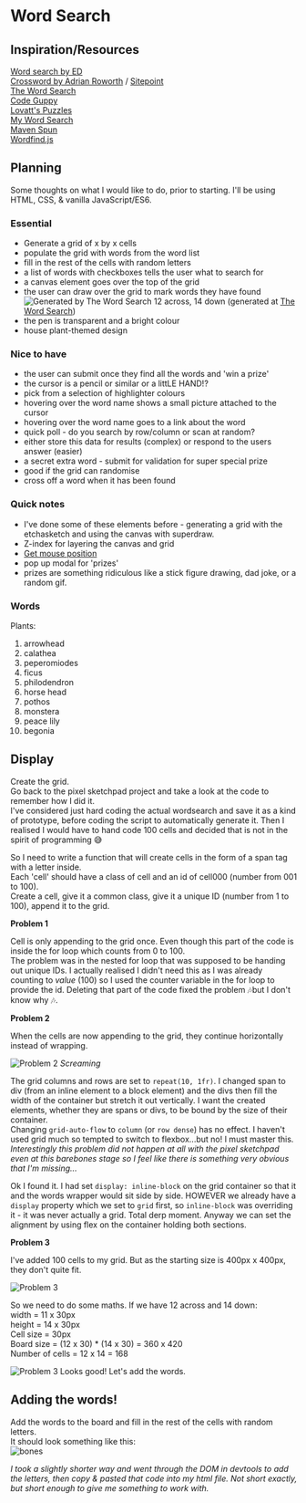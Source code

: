# Word Search

## Inspiration/Resources

[Word search by ED](https://ed.studio/made-post/algebraic-wordsearch)  
[Crossword by Adrian Roworth](https://codepen.io/adrianroworth/pen/OpeyZq) / [Sitepoint](https://www.sitepoint.com/how-built-pure-css-crossword-puzzle/)  
[The Word Search](https://thewordsearch.com/puzzle/46/star-trek/)  
[Code Guppy](https://codeguppy.com/site/tutorials/word-search.html)  
[Lovatt's Puzzles](https://lovattspuzzles.com/online-puzzles-competitions/play-daily-word-search-puzzle-online/)  
[My Word Search](https://mywordsearch.com/)  
[Maven Spun](https://mavenspun.com/javascript/word-search/01-create-a-wordsearch-game-board.htm)  
[Wordfind.js](https://github.com/bunkat/wordfind)


## Planning

Some thoughts on what I would like to do, prior to starting.
I'll be using HTML, CSS, & vanilla JavaScript/ES6.


### Essential

* Generate a grid of x by x cells
* populate the grid with words from the word list
* fill in the rest of the cells with random letters
* a list of words with checkboxes tells the user what to search for
* a canvas element goes over the top of the grid
* the user can draw over the grid to mark words they have found  
![Generated by The Word Search](./screenshots/screenshot-thewordsearch-startrek.png)
12 across, 14 down (generated at [The Word Search](https://thewordsearch.com/puzzle/46/star-trek/))
* the pen is transparent and a bright colour
* house plant-themed design

### Nice to have

* the user can submit once they find all the words and 'win a prize'
* the cursor is a pencil or similar or a littLE HAND!?
* pick from a selection of highlighter colours
* hovering over the word name shows a small picture attached to the cursor 
* hovering over the word name goes to a link about the word
* quick poll - do you search by row/column or scan at random?
* either store this data for results (complex) or respond to the users answer (easier)
* a secret extra word - submit for validation for super special prize
* good if the grid can randomise 
* cross off a word when it has been found

### Quick notes

* I've done some of these elements before - generating a grid with the etchasketch and using the canvas with superdraw.
* Z-index for layering the canvas and grid
* [Get mouse position](https://stackoverflow.com/questions/17130395/real-mouse-position-in-canvas) 
* pop up modal for 'prizes'
* prizes are something ridiculous like a stick figure drawing, dad joke, or a random gif.

### Words

Plants:
1. arrowhead
2. calathea
3. peperomiodes
4. ficus
5. philodendron
6. horse head
7. pothos
8. monstera
9. peace lily
10. begonia


## Display

Create the grid.   
Go back to the pixel sketchpad project and take a look at the code to remember how I did it.  
I've considered just hard coding the actual wordsearch and save it as a kind of prototype, before coding the script to automatically generate it. Then I realised I would have to hand code 100 cells and decided that is not in the spirit of programming 😅  

So I need to write a function that will create cells in the form of a span tag with a letter inside.  
Each 'cell' should have a class of cell and an id of cell000 (number from 001 to 100).  
Create a cell, give it a common class, give it a unique ID (number from 1 to 100), append it to the grid.  
  

**Problem 1**  

Cell is only appending to the grid once. Even though this part of the code is inside the for loop which counts from 0 to 100.  
The problem was in the nested for loop that was supposed to be handing out unique IDs. I actually realised I didn't need this as I was already counting to *value* (100) so I used the counter variable in the for loop to provide the id. Deleting that part of the code fixed the problem 🎶but I don't know why 🎶.
  

**Problem 2**  

When the cells are now appending to the grid, they continue horizontally instead of wrapping. 

![Problem 2](./screenshots/screenshot-p2.png)
*Screaming*

The grid columns and rows are set to `repeat(10, 1fr)`.
I changed span to div (from an inline element to a block element) and the divs then fill the width of the container but stretch it out vertically. I want the created elements, whether they are spans or divs, to be bound by the size of their container.  
Changing `grid-auto-flow` to `column` (or `row dense`) has no effect. I haven't used grid much so tempted to switch to flexbox...but no! I must master this.
*Interestingly this problem did not happen at all with the pixel sketchpad even at this barebones stage so I feel like there is something very obvious that I'm missing...*   
   
Ok I found it. I had set `display: inline-block` on the grid container so that it and the words wrapper would sit side by side. HOWEVER we already have a `display` property which we set to `grid` first, so `inline-block` was overriding it - it was never actually a grid. Total derp moment. Anyway we can set the alignment by using flex on the container holding both sections.
  
  
**Problem 3**  

I've added 100 cells to my grid. But as the starting size is 400px x 400px, they don't quite fit. 

![Problem 3](./screenshots/screenshot-p3-1.png)

So we need to do some maths. If we have 12 across and 14 down:    
width = 11 x 30px  
height = 14 x 30px  
Cell size = 30px  
Board size = (12 x 30) * (14 x 30) = 360 x 420  
Number of cells = 12 x 14 = 168  

![Problem 3](./screenshots/screenshot-p3-2.png)
Looks good! Let's add the words. 
  

## Adding the words!  
  

Add the words to the board and fill in the rest of the cells with random letters.  
It should look something like this:  
![bones](./screenshots/boneswithwords.png)

*I took a slightly shorter way and went through the DOM in devtools to add the letters, then copy & pasted that code into my html file. Not short exactly, but short enough to give me something to work with.*





